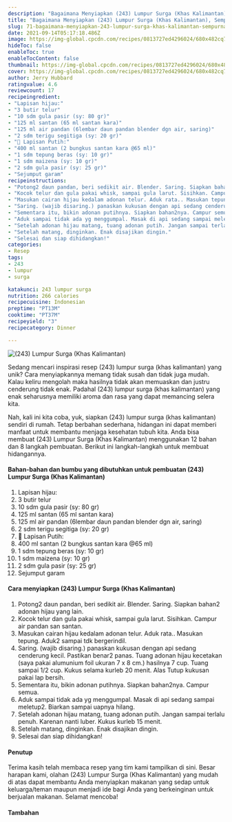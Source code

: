 ```yaml
---
description: "Bagaimana Menyiapkan (243) Lumpur Surga (Khas Kalimantan), Sempurna"
title: "Bagaimana Menyiapkan (243) Lumpur Surga (Khas Kalimantan), Sempurna"
slug: 71-bagaimana-menyiapkan-243-lumpur-surga-khas-kalimantan-sempurna
date: 2021-09-14T05:17:18.486Z
image: https://img-global.cpcdn.com/recipes/0813727ed4296024/680x482cq70/243-lumpur-surga-khas-kalimantan-foto-resep-utama.jpg
hideToc: false
enableToc: true
enableTocContent: false
thumbnail: https://img-global.cpcdn.com/recipes/0813727ed4296024/680x482cq70/243-lumpur-surga-khas-kalimantan-foto-resep-utama.jpg
cover: https://img-global.cpcdn.com/recipes/0813727ed4296024/680x482cq70/243-lumpur-surga-khas-kalimantan-foto-resep-utama.jpg
author: Jerry Hubbard
ratingvalue: 4.6
reviewcount: 17
recipeingredient:
- "Lapisan hijau:"
- "3 butir telur"
- "10 sdm gula pasir (sy: 80 gr)"
- "125 ml santan (65 ml santan kara)"
- "125 ml air pandan (6lembar daun pandan blender dgn air, saring)"
- "2 sdm terigu segitiga (sy: 20 gr)"
- "🍥 Lapisan Putih:"
- "400 ml santan (2 bungkus santan kara @65 ml)"
- "1 sdm tepung beras (sy: 10 gr)"
- "1 sdm maizena (sy: 10 gr)"
- "2 sdm gula pasir (sy: 25 gr)"
- "Sejumput garam"
recipeinstructions:
- "Potong2 daun pandan, beri sedikit air. Blender. Saring. Siapkan bahan2 adonan hijau yang lain."
- "Kocok telur dan gula pakai whisk, sampai gula larut. Sisihkan. Campur air pandan san santan."
- "Masukan cairan hijau kedalam adonan telur. Aduk rata.. Masukan tepung. Aduk2 sampai tdk bergerindil."
- "Saring. (wajib disaring.) panaskan kukusan dengan api sedang cenderung kecil. Pastikan benar2 panas. Tuang adonan hijau kecetakan (saya pakai alumunium foil ukuran 7 x 8 cm.) hasilnya 7 cup. Tuang sampai 1/2 cup. Kukus selama kurleb 20 menit. Alas Tutup kukusan pakai lap bersih."
- "Sementara itu, bikin adonan putihnya. Siapkan bahan2nya. Campur semua."
- "Aduk sampai tidak ada yg menggumpal. Masak di api sedang sampai meletup2. Biarkan sampai uapnya hilang."
- "Setelah adonan hijau matang, tuang adonan putih. Jangan sampai terlalu penuh. Karenan nanti luber. Kukus kurleb 15 menit."
- "Setelah matang, dinginkan. Enak disajikan dingin."
- "Selesai dan siap dihidangkan!"
categories:
- Resep
tags:
- 243
- lumpur
- surga

katakunci: 243 lumpur surga 
nutrition: 266 calories
recipecuisine: Indonesian
preptime: "PT13M"
cooktime: "PT37M"
recipeyield: "3"
recipecategory: Dinner

---
```



![(243) Lumpur Surga (Khas Kalimantan)](https://img-global.cpcdn.com/recipes/0813727ed4296024/680x482cq70/243-lumpur-surga-khas-kalimantan-foto-resep-utama.jpg)

Sedang mencari inspirasi resep (243) lumpur surga (khas kalimantan) yang unik? Cara menyiapkannya memang tidak susah dan tidak juga mudah. Kalau keliru mengolah maka hasilnya tidak akan memuaskan dan justru cenderung tidak enak. Padahal (243) lumpur surga (khas kalimantan) yang enak seharusnya memiliki aroma dan rasa yang dapat memancing selera kita.




Nah, kali ini kita coba, yuk, siapkan (243) lumpur surga (khas kalimantan) sendiri di rumah. Tetap berbahan sederhana, hidangan ini dapat memberi manfaat untuk membantu menjaga kesehatan tubuh kita. Anda bisa membuat (243) Lumpur Surga (Khas Kalimantan) menggunakan 12 bahan dan 8 langkah pembuatan. Berikut ini langkah-langkah untuk membuat hidangannya.

<!--inarticleads1-->

#### Bahan-bahan dan bumbu yang dibutuhkan untuk pembuatan (243) Lumpur Surga (Khas Kalimantan)

1. Lapisan hijau:
1. 3 butir telur
1. 10 sdm gula pasir (sy: 80 gr)
1. 125 ml santan (65 ml santan kara)
1. 125 ml air pandan (6lembar daun pandan blender dgn air, saring)
1. 2 sdm terigu segitiga (sy: 20 gr)
1. 🍥 Lapisan Putih:
1. 400 ml santan (2 bungkus santan kara @65 ml)
1. 1 sdm tepung beras (sy: 10 gr)
1. 1 sdm maizena (sy: 10 gr)
1. 2 sdm gula pasir (sy: 25 gr)
1. Sejumput garam

<!--inarticleads2-->

#### Cara menyiapkan (243) Lumpur Surga (Khas Kalimantan)

1. Potong2 daun pandan, beri sedikit air. Blender. Saring. Siapkan bahan2 adonan hijau yang lain.
1. Kocok telur dan gula pakai whisk, sampai gula larut. Sisihkan. Campur air pandan san santan.
1. Masukan cairan hijau kedalam adonan telur. Aduk rata.. Masukan tepung. Aduk2 sampai tdk bergerindil.
1. Saring. (wajib disaring.) panaskan kukusan dengan api sedang cenderung kecil. Pastikan benar2 panas. Tuang adonan hijau kecetakan (saya pakai alumunium foil ukuran 7 x 8 cm.) hasilnya 7 cup. Tuang sampai 1/2 cup. Kukus selama kurleb 20 menit. Alas Tutup kukusan pakai lap bersih.
1. Sementara itu, bikin adonan putihnya. Siapkan bahan2nya. Campur semua.
1. Aduk sampai tidak ada yg menggumpal. Masak di api sedang sampai meletup2. Biarkan sampai uapnya hilang.
1. Setelah adonan hijau matang, tuang adonan putih. Jangan sampai terlalu penuh. Karenan nanti luber. Kukus kurleb 15 menit.
1. Setelah matang, dinginkan. Enak disajikan dingin.
1. Selesai dan siap dihidangkan!

#### Penutup

Terima kasih telah membaca resep yang tim kami tampilkan di sini. Besar harapan kami, olahan (243) Lumpur Surga (Khas Kalimantan) yang mudah di atas dapat membantu Anda menyiapkan makanan yang sedap untuk keluarga/teman maupun menjadi ide bagi Anda yang berkeinginan untuk berjualan makanan. Selamat mencoba!

#### Tambahan



